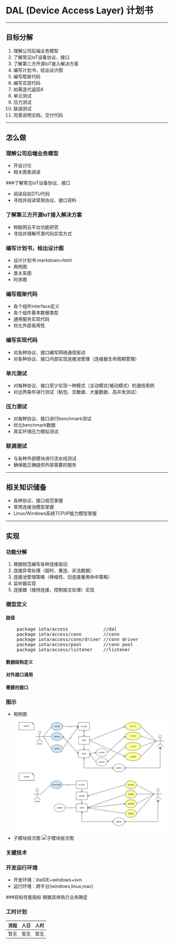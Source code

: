 # DAL (Device Access Layer) 计划书

---

## 目标分解
1. 理解公司后端业务模型
2. 了解常见IoT设备协议、接口
3. 了解第三方开源IoT接入解决方案
4. 编写计划书，绘出设计图
5. 编写框架代码
6. 编写实现代码
7. 如需迭代返回4
8. 单元测试
9. 压力测试
10. 联调测试
11. 完善说明文档，交付代码 

---

## 怎么做
### 理解公司后端业务模型
- 开会讨论
- 相关图表阅读

###了解常见IoT设备协议、接口
- 阅读目前DTU代码
- 寻找并阅读常用协议、接口资料

### 了解第三方开源IoT接入解决方案
- 物联网云平台功能研究
- 寻找并理解开源代码实现方式

### 编写计划书，绘出设计图
- 设计计划书:markdown+html
- 用例图
- 类关系图
- 时序图

### 编写框架代码
- 各个组件interface定义
- 各个组件基本数据类型
- 通用服务实现代码
- 优化外部易用性

### 编写实现代码
- 对各种协议、接口编写网络通信驱动
- 对各种协议、接口内部实现连接池管理（连接器生命周期管理）

### 单元测试
- 对每种协议、接口至少实现一种模式（主动模式/被动模式）的通信用例
- 对边界条件进行测试（粘包、空数据、大量数据、高并发测试）

### 压力测试
- 对每种协议、接口进行benchmark测试
- 优化benchmark数据
- 真实环境压力模拟测试

### 联调测试
- 与各种外部模块进行流水线测试
- 确保能正确提供外部需要的服务

---

## 相关知识储备
- 各种协议、接口规范掌握
- 常用连接池模型掌握
- Linux/Windows系统TCP/IP能力模型掌握

---

## 实现
### 功能分解
1. 根据规范编写各种连接驱动
2. 连接异常处理（超时、重连、非法数据）
3. 连接池管理策略（伸缩性、旧连接重用命中策略）
4. 监听器实现
5. 连接器（维持连接、控制报文处理）实现

### 模型定义
#### 路径
<pre>
	package iota/access 			//dal
	package iota/access/conn 		//conn
	package iota/access/conn/driver //conn driver
	package iota/access/pool		//conn pool
	package iota/access/listener	//listener
</pre>
#### 数据结构定义


#### 对外接口调用


#### 需要的接口


### 图示
- 用例图
![接入用例图](./usecase_diagram.png)

- 子模块层次图
![子模块层次图](./子模块总览.png)

### 关键技术


### 开发运行环境
- 开发环境：liteIDE+windows+svn
- 运行环境：跨平台(windows,linux,mac)

###目标性能指标
根据具体执行业务确定

### 工时计划
| 流程 | 人日 | 人时 |
|:---------:|:---------:|:---------:|
|暂无|暂无|暂无|
